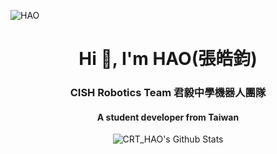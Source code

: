 ![HAO](https://user-images.githubusercontent.com/31580253/111882945-591c0980-89f3-11eb-843e-2fe64375a4c1.png)

<h1 align="center">Hi 👋, I'm HAO(張皓鈞)</h1>
<h3 align="center">CISH Robotics Team 君毅中學機器人團隊</h3>
<h4 align="center">A student developer from Taiwan</h4>

<p align="center"> 
  <img src="https://github-readme-stats.vercel.app/api?username=iqv29&theme=radical&show_icons=true" alt="CRT_HAO's Github Stats" />
</p>
